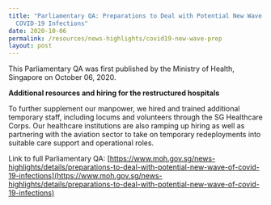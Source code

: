 ```yaml
---
title: "Parliamentary QA: Preparations to Deal with Potential New Wave of
  COVID-19 Infections"
date: 2020-10-06
permalink: /resources/news-highlights/covid19-new-wave-prep
layout: post
---
```

This Parliamentary QA was first published by the Ministry of Health, Singapore on October 06, 2020.

**Additional resources and hiring for the restructured hospitals**

To further supplement our manpower, we hired and trained additional temporary staff, including locums and volunteers through the SG Healthcare Corps.  Our healthcare institutions are also ramping up hiring as well as partnering with the aviation sector to take on temporary redeployments into suitable care support and operational roles.

Link to full Parliamentary QA: [https://www.moh.gov.sg/news-highlights/details/preparations-to-deal-with-potential-new-wave-of-covid-19-infections](https://www.moh.gov.sg/news-highlights/details/preparations-to-deal-with-potential-new-wave-of-covid-19-infections)
